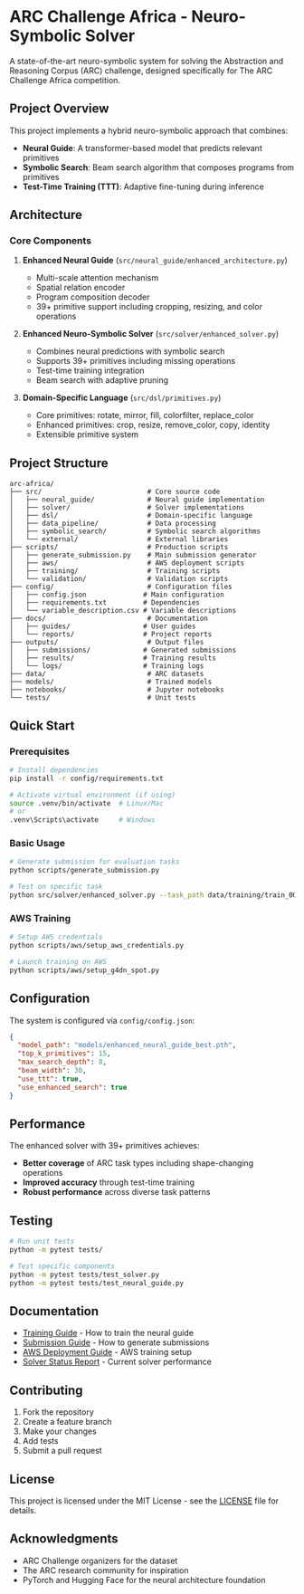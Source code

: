 # ARC Challenge Africa - Neuro-Symbolic Solver

A state-of-the-art neuro-symbolic system for solving the Abstraction and Reasoning Corpus (ARC) challenge, designed specifically for The ARC Challenge Africa competition.

## Project Overview

This project implements a hybrid neuro-symbolic approach that combines:
- **Neural Guide**: A transformer-based model that predicts relevant primitives
- **Symbolic Search**: Beam search algorithm that composes programs from primitives
- **Test-Time Training (TTT)**: Adaptive fine-tuning during inference

## Architecture

### Core Components

1. **Enhanced Neural Guide** (`src/neural_guide/enhanced_architecture.py`)
   - Multi-scale attention mechanism
   - Spatial relation encoder
   - Program composition decoder
   - 39+ primitive support including cropping, resizing, and color operations

2. **Enhanced Neuro-Symbolic Solver** (`src/solver/enhanced_solver.py`)
   - Combines neural predictions with symbolic search
   - Supports 39+ primitives including missing operations
   - Test-time training integration
   - Beam search with adaptive pruning

3. **Domain-Specific Language** (`src/dsl/primitives.py`)
   - Core primitives: rotate, mirror, fill, colorfilter, replace_color
   - Enhanced primitives: crop, resize, remove_color, copy, identity
   - Extensible primitive system

## Project Structure

```
arc-africa/
├── src/                          # Core source code
│   ├── neural_guide/             # Neural guide implementation
│   ├── solver/                   # Solver implementations
│   ├── dsl/                      # Domain-specific language
│   ├── data_pipeline/            # Data processing
│   ├── symbolic_search/          # Symbolic search algorithms
│   └── external/                 # External libraries
├── scripts/                      # Production scripts
│   ├── generate_submission.py    # Main submission generator
│   ├── aws/                      # AWS deployment scripts
│   ├── training/                 # Training scripts
│   └── validation/               # Validation scripts
├── config/                       # Configuration files
│   ├── config.json              # Main configuration
│   ├── requirements.txt         # Dependencies
│   └── variable_description.csv # Variable descriptions
├── docs/                         # Documentation
│   ├── guides/                  # User guides
│   └── reports/                 # Project reports
├── outputs/                      # Output files
│   ├── submissions/             # Generated submissions
│   ├── results/                 # Training results
│   └── logs/                    # Training logs
├── data/                         # ARC datasets
├── models/                       # Trained models
├── notebooks/                    # Jupyter notebooks
└── tests/                        # Unit tests
```

## Quick Start

### Prerequisites

```bash
# Install dependencies
pip install -r config/requirements.txt

# Activate virtual environment (if using)
source .venv/bin/activate  # Linux/Mac
# or
.venv\Scripts\activate     # Windows
```

### Basic Usage

```bash
# Generate submission for evaluation tasks
python scripts/generate_submission.py

# Test on specific task
python src/solver/enhanced_solver.py --task_path data/training/train_0000.json
```

### AWS Training

```bash
# Setup AWS credentials
python scripts/aws/setup_aws_credentials.py

# Launch training on AWS
python scripts/aws/setup_g4dn_spot.py
```

## Configuration

The system is configured via `config/config.json`:

```json
{
  "model_path": "models/enhanced_neural_guide_best.pth",
  "top_k_primitives": 15,
  "max_search_depth": 8,
  "beam_width": 30,
  "use_ttt": true,
  "use_enhanced_search": true
}
```

## Performance

The enhanced solver with 39+ primitives achieves:
- **Better coverage** of ARC task types including shape-changing operations
- **Improved accuracy** through test-time training
- **Robust performance** across diverse task patterns

## Testing

```bash
# Run unit tests
python -m pytest tests/

# Test specific components
python -m pytest tests/test_solver.py
python -m pytest tests/test_neural_guide.py
```

## Documentation

- [Training Guide](docs/guides/TRAINING_GUIDE.md) - How to train the neural guide
- [Submission Guide](docs/guides/SUBMISSION_GUIDE.md) - How to generate submissions
- [AWS Deployment Guide](docs/guides/AWS_DEPLOYMENT_GUIDE.md) - AWS training setup
- [Solver Status Report](docs/reports/SOLVER_STATUS_REPORT.md) - Current solver performance

## Contributing

1. Fork the repository
2. Create a feature branch
3. Make your changes
4. Add tests
5. Submit a pull request

## License

This project is licensed under the MIT License - see the [LICENSE](LICENSE) file for details.

## Acknowledgments

- ARC Challenge organizers for the dataset
- The ARC research community for inspiration
- PyTorch and Hugging Face for the neural architecture foundation
